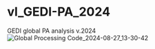 # vl_GEDI-PA_2024
GEDI global PA analysis v.2024
![Global Processing Code_2024-08-27_13-30-42](https://github.com/user-attachments/assets/c00e37db-57ad-4cc6-a766-c1e1bdc2acf9)
